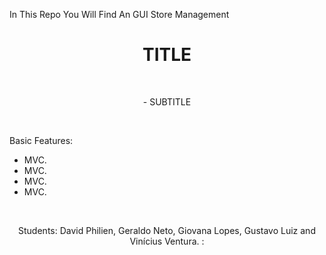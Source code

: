 In This Repo You Will Find An GUI Store Management 
<h1 align="center">TITLE</h1> <br/> 

<p align="center">- SUBTITLE</p> <br/>

<p align= "left"> Basic Features: </p> 

- MVC.
- MVC.
- MVC.
- MVC.

<br/>
<p align= "center"> Students: David Philien, Geraldo Neto, Giovana Lopes, Gustavo Luiz and Vinícius Ventura. : </p>

